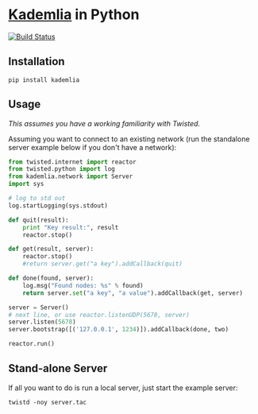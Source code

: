 # [Kademlia](http://en.wikipedia.org/wiki/Kademlia) in Python
[![Build Status](https://secure.travis-ci.org/bmuller/kademlia.png?branch=master)](https://travis-ci.org/bmuller/kademlia)

## Installation

```
pip install kademlia
```

## Usage
*This assumes you have a working familiarity with Twisted.*

Assuming you want to connect to an existing network (run the standalone server example below if you don't have a network):

```python
from twisted.internet import reactor
from twisted.python import log
from kademlia.network import Server
import sys

# log to std out
log.startLogging(sys.stdout)

def quit(result):
    print "Key result:", result
    reactor.stop()

def get(result, server):
    reactor.stop()
    #return server.get("a key").addCallback(quit)

def done(found, server):
    log.msg("Found nodes: %s" % found)
    return server.set("a key", "a value").addCallback(get, server)

server = Server()
# next line, or use reactor.listenUDP(5678, server)
server.listen(5678)
server.bootstrap([('127.0.0.1', 1234)]).addCallback(done, two)

reactor.run()
```

## Stand-alone Server
If all you want to do is run a local server, just start the example server:

```
twistd -noy server.tac
```
